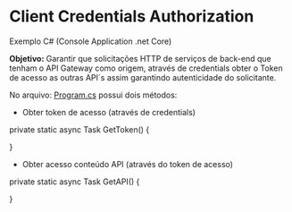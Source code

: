 # Client Credentials Authorization

Exemplo C# (Console Application .net Core)

**Objetivo:** Garantir que solicitações HTTP de serviços de back-end que tenham o API Gateway como origem, através de credentials obter o Token de acesso as outras API´s assim garantindo autenticidade do solicitante.

No arquivo: <a href="https://github.com/renatotvs/ClientCredentialsAuthorization/blob/master/ClientCredentialsAuthorization/Program.cs">Program.cs</a>  possui dois métodos:

+ Obter token de acesso (através de credentials)

private static async Task<string> GetToken()
{
  
}

+ Obter acesso conteúdo API (através do token de acesso)

private static async Task<string> GetAPI()
{
  
}

